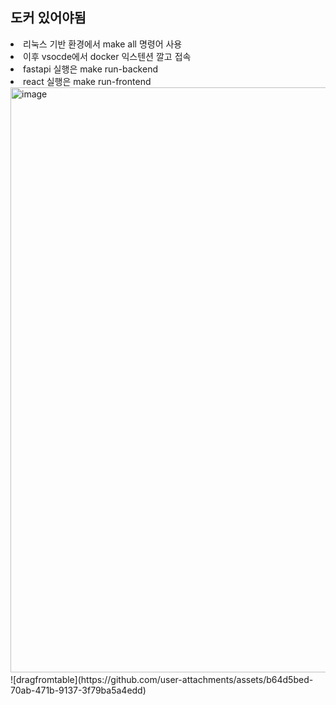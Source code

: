 ## 도커 있어야됨

<li> 리눅스 기반 환경에서 make all 명령어 사용
<li> 이후 vsocde에서 docker 익스텐션 깔고 접속
<li> fastapi 실행은 make run-backend
<li> react 실행은 make run-frontend


<img width="1870" height="936" alt="image" src="https://github.com/user-attachments/assets/52006c5b-3ac3-4c65-ba6a-79fbcda9b291" />
![dragfromtable](https://github.com/user-attachments/assets/b64d5bed-70ab-471b-9137-3f79ba5a4edd)
